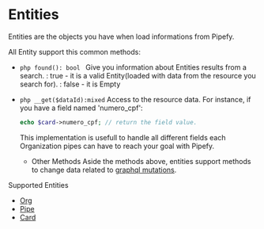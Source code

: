 # Entities

Entities are the objects you have when load informations from Pipefy.

All Entity support this common methods:

- ```php found(): bool ```
  Give you information about Entities results from a search.
  : true - it is a valid Entity(loaded with data from the resource you search for).
  : false - it is Empty

- ```php __get($dataId):mixed```
  Access to the resource data. For instance, if you have a field named 'numero_cpf':

  ```php
  echo $card->numero_cpf; // return the field value.
  ```

  This implementation is usefull to handle all different fields each Organization pipes can have to reach your goal with Pipefy.

  - Other Methods
    Aside the methods above,  entities support methods to change data related to [graphql mutations](https://api-docs.pipefy.com/reference/mutations/overview/).

Supported Entities

- [Org](https://cliente-digital.github.io/pipefy/Entity/Org)
- [Pipe](https://cliente-digital.github.io/pipefy/Entity/Pipe)
- [Card](https://cliente-digital.github.io/pipefy/Entity/Card)
